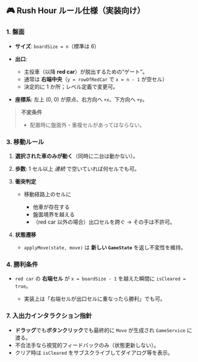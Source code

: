 ## 🎮 Rush Hour ルール仕様（実装向け）

### 1. 盤面

* **サイズ**: `boardSize = n`（標準は 6）
* **出口**:

  * 主役車（以降 **red car**）が脱出するための“ゲート”。
  * 通常は **右端中央**（`y = rowOfRedCar` で `x = n - 1` が空セル）
  * 決定的に 1 か所；レベル定義で変更可。
* **座標系**: 左上 (0, 0) が原点、右方向へ `+x`、下方向へ `+y`。

> **不変条件**
>
> * 配置時に盤面外・重複セルがあってはならない。

### 3. 移動ルール

1. **選択された車のみが動く**（同時に二台は動かない）。
2. **歩数**: 1 セル以上 *連続* で空いていれば何セルでも可。
3. **衝突判定**

   * 移動経路上のセルに

     * 他車が存在する
     * 盤面境界を越える
     * （red car 以外の場合）出口セルを跨ぐ
       → その手は不許可。
4. **状態遷移**

   * `applyMove(state, move)` は **新しい `GameState`** を返し不変性を維持。

### 4. 勝利条件

* `red car` の **右端セル** が `x = boardSize - 1` を越えた瞬間に `isCleared = true`。

  * 実装上は「右端セルが出口セルに重なったら勝利」でも可。

### 7. 入出力インタラクション指針

* **ドラッグ**でも**ボタンクリック**でも最終的に `Move` が生成され `GameService` に渡る。
* 不合法手なら視覚的フィードバックのみ（状態更新しない）。
* クリア時は `isCleared` をサブスクライブしてダイアログ等を表示。

